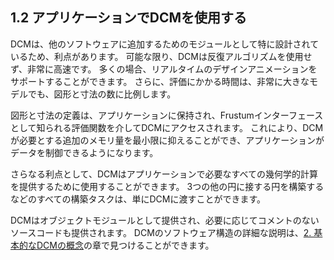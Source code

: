 ## 1.2 アプリケーションでDCMを使用する

DCMは、他のソフトウェアに追加するためのモジュールとして特に設計されているため、利点があります。
可能な限り、DCMは反復アルゴリズムを使用せず、非常に高速です。
多くの場合、リアルタイムのデザインアニメーションをサポートすることができます。
さらに、評価にかかる時間は、非常に大きなモデルでも、図形と寸法の数に比例します。

図形と寸法の定義は、アプリケーションに保持され、Frustumインターフェースとして知られる評価関数を介してDCMにアクセスされます。
これにより、DCMが必要とする追加のメモリ量を最小限に抑えることができ、アプリケーションがデータを制御できるようになります。

さらなる利点として、DCMはアプリケーションで必要なすべての幾何学的計算を提供するために使用することができます。
3つの他の円に接する円を構築するなどのすべての構築タスクは、単にDCMに渡すことができます。

DCMはオブジェクトモジュールとして提供され、必要に応じてコメントのないソースコードも提供されます。
DCMのソフトウェア構造の詳細な説明は、[2. 基本的なDCMの概念](2._Fundamental_DCM_Concepts.md)の章で見つけることができます。
